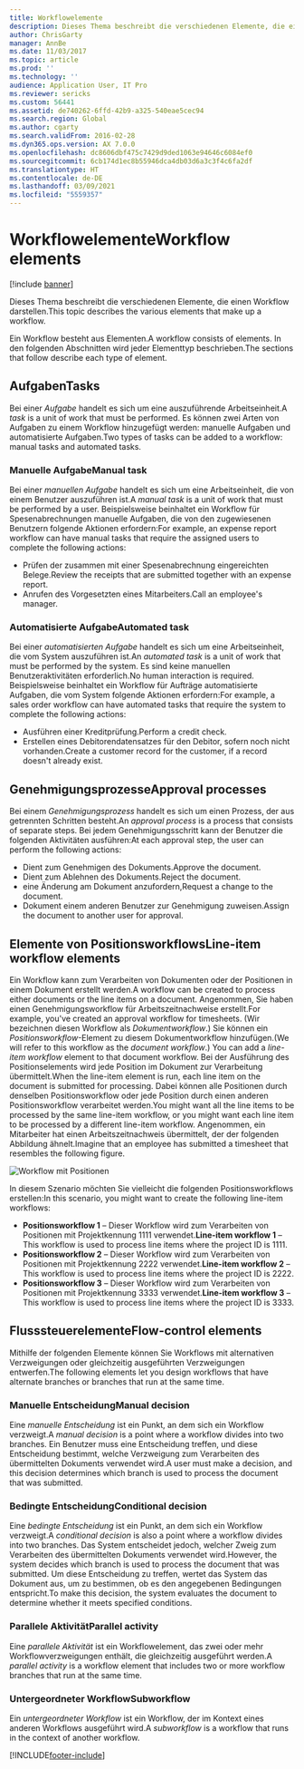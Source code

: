 ```yaml
---
title: Workflowelemente
description: Dieses Thema beschreibt die verschiedenen Elemente, die einen Workflow darstellen.
author: ChrisGarty
manager: AnnBe
ms.date: 11/03/2017
ms.topic: article
ms.prod: ''
ms.technology: ''
audience: Application User, IT Pro
ms.reviewer: sericks
ms.custom: 56441
ms.assetid: de740262-6ffd-42b9-a325-540eae5cec94
ms.search.region: Global
ms.author: cgarty
ms.search.validFrom: 2016-02-28
ms.dyn365.ops.version: AX 7.0.0
ms.openlocfilehash: dc8606dbf475c7429d9ded1063e94646c6084ef0
ms.sourcegitcommit: 6cb174d1ec8b55946dca4db03d6a3c3f4c6fa2df
ms.translationtype: HT
ms.contentlocale: de-DE
ms.lasthandoff: 03/09/2021
ms.locfileid: "5559357"
---
```

# <a name="workflow-elements"></a><span data-ttu-id="b5510-103">Workflowelemente</span><span class="sxs-lookup"><span data-stu-id="b5510-103">Workflow elements</span></span>

[!include [banner](../includes/banner.md)]

<span data-ttu-id="b5510-104">Dieses Thema beschreibt die verschiedenen Elemente, die einen Workflow darstellen.</span><span class="sxs-lookup"><span data-stu-id="b5510-104">This topic describes the various elements that make up a workflow.</span></span>

<span data-ttu-id="b5510-105">Ein Workflow besteht aus Elementen.</span><span class="sxs-lookup"><span data-stu-id="b5510-105">A workflow consists of elements.</span></span> <span data-ttu-id="b5510-106">In den folgenden Abschnitten wird jeder Elementtyp beschrieben.</span><span class="sxs-lookup"><span data-stu-id="b5510-106">The sections that follow describe each type of element.</span></span>

## <a name="tasks"></a><span data-ttu-id="b5510-107">Aufgaben</span><span class="sxs-lookup"><span data-stu-id="b5510-107">Tasks</span></span>

<span data-ttu-id="b5510-108">Bei einer *Aufgabe* handelt es sich um eine auszuführende Arbeitseinheit.</span><span class="sxs-lookup"><span data-stu-id="b5510-108">A *task* is a unit of work that must be performed.</span></span> <span data-ttu-id="b5510-109">Es können zwei Arten von Aufgaben zu einem Workflow hinzugefügt werden: manuelle Aufgaben und automatisierte Aufgaben.</span><span class="sxs-lookup"><span data-stu-id="b5510-109">Two types of tasks can be added to a workflow: manual tasks and automated tasks.</span></span>

### <a name="manual-task"></a><span data-ttu-id="b5510-110">Manuelle Aufgabe</span><span class="sxs-lookup"><span data-stu-id="b5510-110">Manual task</span></span>

<span data-ttu-id="b5510-111">Bei einer *manuellen Aufgabe* handelt es sich um eine Arbeitseinheit, die von einem Benutzer auszuführen ist.</span><span class="sxs-lookup"><span data-stu-id="b5510-111">A *manual task* is a unit of work that must be performed by a user.</span></span> <span data-ttu-id="b5510-112">Beispielsweise beinhaltet ein Workflow für Spesenabrechnungen manuelle Aufgaben, die von den zugewiesenen Benutzern folgende Aktionen erfordern:</span><span class="sxs-lookup"><span data-stu-id="b5510-112">For example, an expense report workflow can have manual tasks that require the assigned users to complete the following actions:</span></span>

- <span data-ttu-id="b5510-113">Prüfen der zusammen mit einer Spesenabrechnung eingereichten Belege.</span><span class="sxs-lookup"><span data-stu-id="b5510-113">Review the receipts that are submitted together with an expense report.</span></span>
- <span data-ttu-id="b5510-114">Anrufen des Vorgesetzten eines Mitarbeiters.</span><span class="sxs-lookup"><span data-stu-id="b5510-114">Call an employee's manager.</span></span>

### <a name="automated-task"></a><span data-ttu-id="b5510-115">Automatisierte Aufgabe</span><span class="sxs-lookup"><span data-stu-id="b5510-115">Automated task</span></span>

<span data-ttu-id="b5510-116">Bei einer *automatisierten Aufgabe* handelt es sich um eine Arbeitseinheit, die vom System auszuführen ist.</span><span class="sxs-lookup"><span data-stu-id="b5510-116">An *automated task* is a unit of work that must be performed by the system.</span></span> <span data-ttu-id="b5510-117">Es sind keine manuellen Benutzeraktivitäten erforderlich.</span><span class="sxs-lookup"><span data-stu-id="b5510-117">No human interaction is required.</span></span> <span data-ttu-id="b5510-118">Beispielsweise beinhaltet ein Workflow für Aufträge automatisierte Aufgaben, die vom System folgende Aktionen erfordern:</span><span class="sxs-lookup"><span data-stu-id="b5510-118">For example, a sales order workflow can have automated tasks that require the system to complete the following actions:</span></span>

- <span data-ttu-id="b5510-119">Ausführen einer Kreditprüfung.</span><span class="sxs-lookup"><span data-stu-id="b5510-119">Perform a credit check.</span></span>
- <span data-ttu-id="b5510-120">Erstellen eines Debitorendatensatzes für den Debitor, sofern noch nicht vorhanden.</span><span class="sxs-lookup"><span data-stu-id="b5510-120">Create a customer record for the customer, if a record doesn't already exist.</span></span>

## <a name="approval-processes"></a><span data-ttu-id="b5510-121">Genehmigungsprozesse</span><span class="sxs-lookup"><span data-stu-id="b5510-121">Approval processes</span></span>

<span data-ttu-id="b5510-122">Bei einem *Genehmigungsprozess* handelt es sich um einen Prozess, der aus getrennten Schritten besteht.</span><span class="sxs-lookup"><span data-stu-id="b5510-122">An *approval process* is a process that consists of separate steps.</span></span> <span data-ttu-id="b5510-123">Bei jedem Genehmigungsschritt kann der Benutzer die folgenden Aktivitäten ausführen:</span><span class="sxs-lookup"><span data-stu-id="b5510-123">At each approval step, the user can perform the following actions:</span></span>

- <span data-ttu-id="b5510-124">Dient zum Genehmigen des Dokuments.</span><span class="sxs-lookup"><span data-stu-id="b5510-124">Approve the document.</span></span>
- <span data-ttu-id="b5510-125">Dient zum Ablehnen des Dokuments.</span><span class="sxs-lookup"><span data-stu-id="b5510-125">Reject the document.</span></span>
- <span data-ttu-id="b5510-126">eine Änderung am Dokument anzufordern,</span><span class="sxs-lookup"><span data-stu-id="b5510-126">Request a change to the document.</span></span>
- <span data-ttu-id="b5510-127">Dokument einem anderen Benutzer zur Genehmigung zuweisen.</span><span class="sxs-lookup"><span data-stu-id="b5510-127">Assign the document to another user for approval.</span></span>

## <a name="line-item-workflow-elements"></a><span data-ttu-id="b5510-128">Elemente von Positionsworkflows</span><span class="sxs-lookup"><span data-stu-id="b5510-128">Line-item workflow elements</span></span>

<span data-ttu-id="b5510-129">Ein Workflow kann zum Verarbeiten von Dokumenten oder der Positionen in einem Dokument erstellt werden.</span><span class="sxs-lookup"><span data-stu-id="b5510-129">A workflow can be created to process either documents or the line items on a document.</span></span> <span data-ttu-id="b5510-130">Angenommen, Sie haben einen Genehmigungsworkflow für Arbeitszeitnachweise erstellt.</span><span class="sxs-lookup"><span data-stu-id="b5510-130">For example, you've created an approval workflow for timesheets.</span></span> <span data-ttu-id="b5510-131">(Wir bezeichnen diesen Workflow als *Dokumentworkflow*.) Sie können ein *Positionsworkflow*-Element zu diesem Dokumentworkflow hinzufügen.</span><span class="sxs-lookup"><span data-stu-id="b5510-131">(We will refer to this workflow as the *document workflow*.) You can add a *line-item workflow* element to that document workflow.</span></span> <span data-ttu-id="b5510-132">Bei der Ausführung des Positionselements wird jede Position im Dokument zur Verarbeitung übermittelt.</span><span class="sxs-lookup"><span data-stu-id="b5510-132">When the line-item element is run, each line item on the document is submitted for processing.</span></span> <span data-ttu-id="b5510-133">Dabei können alle Positionen durch denselben Positionsworkflow oder jede Position durch einen anderen Positionsworkflow verarbeitet werden.</span><span class="sxs-lookup"><span data-stu-id="b5510-133">You might want all the line items to be processed by the same line-item workflow, or you might want each line item to be processed by a different line-item workflow.</span></span> <span data-ttu-id="b5510-134">Angenommen, ein Mitarbeiter hat einen Arbeitszeitnachweis übermittelt, der der folgenden Abbildung ähnelt.</span><span class="sxs-lookup"><span data-stu-id="b5510-134">Imagine that an employee has submitted a timesheet that resembles the following figure.</span></span>

![Workflow mit Positionen](./media/workflow_lineitemworkflow.gif)

<span data-ttu-id="b5510-136">In diesem Szenario möchten Sie vielleicht die folgenden Positionsworkflows erstellen:</span><span class="sxs-lookup"><span data-stu-id="b5510-136">In this scenario, you might want to create the following line-item workflows:</span></span>

- <span data-ttu-id="b5510-137">**Positionsworkflow 1** – Dieser Workflow wird zum Verarbeiten von Positionen mit Projektkennung 1111 verwendet.</span><span class="sxs-lookup"><span data-stu-id="b5510-137">**Line-item workflow 1** – This workflow is used to process line items where the project ID is 1111.</span></span>
- <span data-ttu-id="b5510-138">**Positionsworkflow 2** – Dieser Workflow wird zum Verarbeiten von Positionen mit Projektkennung 2222 verwendet.</span><span class="sxs-lookup"><span data-stu-id="b5510-138">**Line-item workflow 2** – This workflow is used to process line items where the project ID is 2222.</span></span>
- <span data-ttu-id="b5510-139">**Positionsworkflow 3** – Dieser Workflow wird zum Verarbeiten von Positionen mit Projektkennung 3333 verwendet.</span><span class="sxs-lookup"><span data-stu-id="b5510-139">**Line-item workflow 3** – This workflow is used to process line items where the project ID is 3333.</span></span>

## <a name="flow-control-elements"></a><span data-ttu-id="b5510-140">Flusssteuerelemente</span><span class="sxs-lookup"><span data-stu-id="b5510-140">Flow-control elements</span></span>

<span data-ttu-id="b5510-141">Mithilfe der folgenden Elemente können Sie Workflows mit alternativen Verzweigungen oder gleichzeitig ausgeführten Verzweigungen entwerfen.</span><span class="sxs-lookup"><span data-stu-id="b5510-141">The following elements let you design workflows that have alternate branches or branches that run at the same time.</span></span>

### <a name="manual-decision"></a><span data-ttu-id="b5510-142">Manuelle Entscheidung</span><span class="sxs-lookup"><span data-stu-id="b5510-142">Manual decision</span></span>

<span data-ttu-id="b5510-143">Eine *manuelle Entscheidung* ist ein Punkt, an dem sich ein Workflow verzweigt.</span><span class="sxs-lookup"><span data-stu-id="b5510-143">A *manual decision* is a point where a workflow divides into two branches.</span></span> <span data-ttu-id="b5510-144">Ein Benutzer muss eine Entscheidung treffen, und diese Entscheidung bestimmt, welche Verzweigung zum Verarbeiten des übermittelten Dokuments verwendet wird.</span><span class="sxs-lookup"><span data-stu-id="b5510-144">A user must make a decision, and this decision determines which branch is used to process the document that was submitted.</span></span>

### <a name="conditional-decision"></a><span data-ttu-id="b5510-145">Bedingte Entscheidung</span><span class="sxs-lookup"><span data-stu-id="b5510-145">Conditional decision</span></span>

<span data-ttu-id="b5510-146">Eine *bedingte Entscheidung* ist ein Punkt, an dem sich ein Workflow verzweigt.</span><span class="sxs-lookup"><span data-stu-id="b5510-146">A *conditional decision* is also a point where a workflow divides into two branches.</span></span> <span data-ttu-id="b5510-147">Das System entscheidet jedoch, welcher Zweig zum Verarbeiten des übermittelten Dokuments verwendet wird.</span><span class="sxs-lookup"><span data-stu-id="b5510-147">However, the system decides which branch is used to process the document that was submitted.</span></span> <span data-ttu-id="b5510-148">Um diese Entscheidung zu treffen, wertet das System das Dokument aus, um zu bestimmen, ob es den angegebenen Bedingungen entspricht.</span><span class="sxs-lookup"><span data-stu-id="b5510-148">To make this decision, the system evaluates the document to determine whether it meets specified conditions.</span></span>

### <a name="parallel-activity"></a><span data-ttu-id="b5510-149">Parallele Aktivität</span><span class="sxs-lookup"><span data-stu-id="b5510-149">Parallel activity</span></span>

<span data-ttu-id="b5510-150">Eine *parallele Aktivität* ist ein Workflowelement, das zwei oder mehr Workflowverzweigungen enthält, die gleichzeitig ausgeführt werden.</span><span class="sxs-lookup"><span data-stu-id="b5510-150">A *parallel activity* is a workflow element that includes two or more workflow branches that run at the same time.</span></span>

### <a name="subworkflow"></a><span data-ttu-id="b5510-151">Untergeordneter Workflow</span><span class="sxs-lookup"><span data-stu-id="b5510-151">Subworkflow</span></span>

<span data-ttu-id="b5510-152">Ein *untergeordneter Workflow* ist ein Workflow, der im Kontext eines anderen Workflows ausgeführt wird.</span><span class="sxs-lookup"><span data-stu-id="b5510-152">A *subworkflow* is a workflow that runs in the context of another workflow.</span></span>


[!INCLUDE[footer-include](../../../includes/footer-banner.md)]